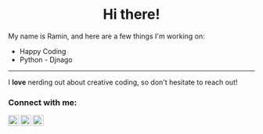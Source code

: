 
<h1 align="center">Hi there!</h1>

<p>My name is Ramin, and here are a few things I'm working on:</p>

<ul>
  <li>Happy Coding</li>
  <li>Python - Djnago</li>
</ul>

<hr>

<p>I <strong>love</strong> nerding out about creative coding, so don't hesitate to reach out!</p>

### Connect with me:

[<img align="left" alt="LinkedIn" width="22px" src="https://cdn.jsdelivr.net/npm/simple-icons@v3/icons/linkedin.svg" />][linkedin]
[<img align="left" alt="Instagram" width="22px" src="https://cdn.jsdelivr.net/npm/simple-icons@v3/icons/instagram.svg" />][instagram]
[<img align="left" alt="Twitter" width="22px" src="https://cdn.jsdelivr.net/npm/simple-icons@v3/icons/twitter.svg" />][twitter]

<br />

[instagram]: https://instagram.com/1__ramin
[linkedin]: https://linkedin.com/in/ramin-mahmodi
[twitter]: https://twitter.com/1__rAmin
<!--
Here are some ideas to get you started:

- 🔭 I’m currently working on ...
- 🌱 I’m currently learning ...
- 👯 I’m looking to collaborate on ...
- 🤔 I’m looking for help with ...
- 💬 Ask me about ...
- 📫 How to reach me: ...
- 😄 Pronouns: ...
- ⚡ Fun fact: ...
- -->

